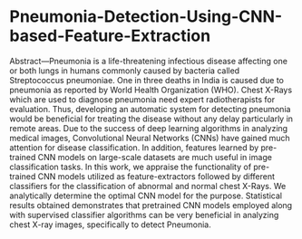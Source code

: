 # Pneumonia-Detection-Using-CNN-based-Feature-Extraction
Abstract—Pneumonia is a life-threatening infectious disease
affecting one or both lungs in humans commonly caused by
bacteria called Streptococcus pneumoniae. One in three deaths
in India is caused due to pneumonia as reported by World
Health Organization (WHO). Chest X-Rays which are used to
diagnose pneumonia need expert radiotherapists for
evaluation. Thus, developing an automatic system for detecting
pneumonia would be beneficial for treating the disease without
any delay particularly in remote areas. Due to the success of
deep learning algorithms in analyzing medical images,
Convolutional Neural Networks (CNNs) have gained much
attention for disease classification. In addition, features learned
by pre-trained CNN models on large-scale datasets are much
useful in image classification tasks. In this work, we appraise
the functionality of pre-trained CNN models utilized as
feature-extractors followed by different classifiers for the
classification of abnormal and normal chest X-Rays. We
analytically determine the optimal CNN model for the purpose.
Statistical results obtained demonstrates that pretrained CNN
models employed along with supervised classifier algorithms
can be very beneficial in analyzing chest X-ray images,
specifically to detect Pneumonia.

